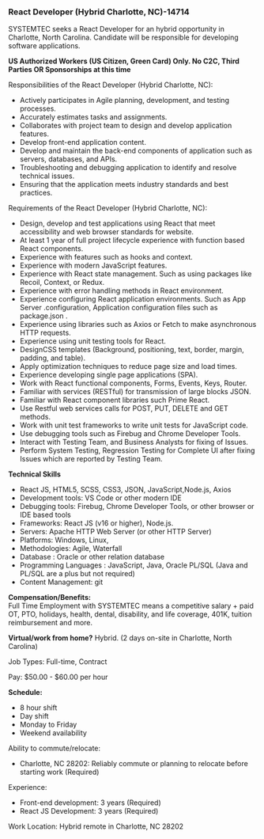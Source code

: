 ### React Developer (Hybrid Charlotte, NC)-14714

SYSTEMTEC seeks a React Developer for an hybrid opportunity in Charlotte, North Carolina. Candidate will be responsible for developing software applications.

**US Authorized Workers (US Citizen, Green Card) Only. No C2C, Third Parties OR Sponsorships at this time**

Responsibilities of the React Developer (Hybrid Charlotte, NC):

 - Actively participates in Agile planning, development, and testing processes.
 - Accurately estimates tasks and assignments.
 - Collaborates with project team to design and develop application features.
 - Develop front-end application content.
 - Develop and maintain the back-end components of application such as servers, databases, and APIs.
 - Troubleshooting and debugging application to identify and resolve technical issues.
 - Ensuring that the application meets industry standards and best practices.

Requirements of the React Developer (Hybrid Charlotte, NC):

  + Design, develop and test applications using React that meet accessibility and web browser standards for website.
  + At least 1 year of full project lifecycle experience with function based React components.
  + Experience with features such as hooks and context.
  + Experience with modern JavaScript features.
  + Experience with React state management. Such as using packages like Recoil, Context, or Redux.
  + Experience with error handling methods in React environment.
  + Experience configuring React application environments. Such as App Server .configuration, Application configuration files such as package.json .
  + Experience using libraries such as Axios or Fetch to make asynchronous HTTP requests.
  + Experience using unit testing tools for React.
  + DesignCSS templates (Background, positioning, text, border, margin, padding, and table).
  + Apply optimization techniques to reduce page size and load times.
  + Experience developing single page applications (SPA).
  + Work with React functional components, Forms, Events, Keys, Router.
  + Familiar with services (RESTful) for transmission of large blocks JSON.
  + Familiar with React component libraries such Prime React.
  + Use Restful web services calls for POST, PUT, DELETE and GET methods.
  + Work with unit test frameworks to write unit tests for JavaScript code.
  + Use debugging tools such as Firebug and Chrome Developer Tools.
  + Interact with Testing Team, and Business Analysts for fixing of Issues.
  + Perform System Testing, Regression Testing for Complete UI after fixing Issues which are reported by Testing Team.

__Technical Skills__

  - React JS, HTML5, SCSS, CSS3, JSON, JavaScript,Node.js, Axios
  - Development tools: VS Code or other modern IDE
  - Debugging tools: Firebug, Chrome Developer Tools, or other browser or IDE based tools
  - Frameworks: React JS (v16 or higher), Node.js.
  - Servers: Apache HTTP Web Server (or other HTTP Server)
  - Platforms: Windows, Linux,
  - Methodologies: Agile, Waterfall
  - Database : Oracle or other relation database
  - Programming Languages : JavaScript, Java, Oracle PL/SQL (Java and PL/SQL are a plus but not required)
  - Content Management: git

__Compensation/Benefits:__  
Full Time Employment with SYSTEMTEC means a competitive salary + paid OT, PTO, holidays, health, dental, disability, and life coverage, 401K, tuition reimbursement and more.

__Virtual/work from home?__ Hybrid. (2 days on-site in Charlotte, North Carolina)

Job Types: Full-time, Contract

Pay: $50.00 - $60.00 per hour

__Schedule:__

  + 8 hour shift
  + Day shift
  + Monday to Friday
  + Weekend availability

Ability to commute/relocate:

  - Charlotte, NC 28202: Reliably commute or planning to relocate before starting work (Required)

Experience:

  - Front-end development: 3 years (Required)
  - React JS Development: 3 years (Required)

Work Location: Hybrid remote in Charlotte, NC 28202